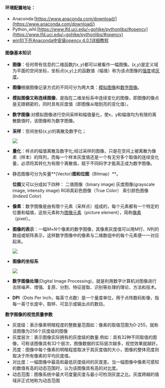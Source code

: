 #### 环境配置地址：

- Anaconda:[https://www.anaconda.com/download/](https://www.anaconda.com/download/)
- Python_whl:[https://www.lfd.uci.edu/~gohlke/pythonlibs/#opencv](https://www.lfd.uci.edu/~gohlke/pythonlibs/#opencv)
- [win10下在Anaconda中安装opencv 4.0.1详细教程](https://blog.csdn.net/qq_28368377/article/details/104607077)

#### 图像基本知识

- **图像**：任何带有信息的二维函数$f(x,y)$都可以被看作一幅图像。(*x,y*)是定义域为平面的空间坐标，坐标点(*x*,*y*)上的函数值（幅值）称为该点图像的<u>强度</u>或<u>灰度</u>。

- **图像**根据图像记录方式的不同可分为两大类：<u>模拟图像</u>和<u>数字图像</u>。

- **模拟图像又称连续图像**，是指在二维坐标系中连续变化的图像，即图像的像点是无限稠密的，同时具有灰度值（即图像从暗到亮的变化值）。

- **数字图像**:对模拟图像进行空间采样和幅值量化，使x，y和幅值均为有限的离散数值时，该图像称为数字图像。

- **采样**：空间坐标(x,y)的离散及数字化；

  ![](https://cdn.jsdelivr.net/gh/yunxingluoyun/blog-img/采样.jpg)

- **量化**：样点的幅值离散及数字化;经过采样的图像，只是在空间上被离散为像素（样本）的阵列，而每一个样本灰度值还是一个有无穷多个取值的连续变化量，必须将其转化为有限个离散值，赋于不同码字才能真正成为数字图像。

- 静态图像可分为矢量**(Vector)**图和位图**（Bitmap）**。

  **位图**又可以分成如下四种：
  二值图像（binary image)
  灰度图像(grayscale image, intensity image)
  RGB真彩色图像（True Color） 
  索引颜色图像(Indexd Color)

- **像素**：数字图像是由有限个元素（采样点）组成的，每个元素都有一个特定的位置和幅值，这些元素称为<u>图像元素</u>（picture element），简称<u>像素</u>（pixel）。

- **图像的表示**：一幅*M*×*N*个像素的数字图像，其像素灰度值可以用*M*行、*N*列的数组或矩阵表示，这样数字图像中的像素与二维数组中的每个元素便一一对应起来。

  ![](https://cdn.jsdelivr.net/gh/yunxingluoyun/blog-img/图量化矩阵.jpg)

- **图像的坐标系**

  ![](https://cdn.jsdelivr.net/gh/yunxingluoyun/blog-img/图像坐标系.jpg)

- **数字图像处理**(Digital Image Processing)，就是利用数字计算机对图像进行去除噪声、增强、复原、分割、特征提取、识别等处理的理论、方法和技术。

- **DPI**（Dots Per Inch，每英寸点数）是一个量度单位，用于点阵数码影像，指每一英寸长度中，取样、可显示或输出点的数目。

**数字图像的视觉质量参数**

- 灰度级：表示像素明暗程度的整数量范围如：像素的取值范围为0-255，就称该图像为256个灰度级的图像
- 灰度层次：表示图像实际拥有的灰度级的数量.例如：具有32种不同取值的图像，可称该图像具有32个层次，图像数据的实际层次越多，视觉效果就越好。
- 亮度：图像中每个像素的明暗程度取决于其灰度值的大小，图像的整体亮度则取决于所有像素的平均灰度值。
- 对比度：一幅图像中最高和最低灰度级间的灰度差。当一幅图像中像素可感知的数值有高的动态范围时，认为该图像具有高的对比度。
- 动态范围：图像系统中最大可度量灰度与最小可检测灰度之比。灰度跨越的值域非正式地称为动态范围
